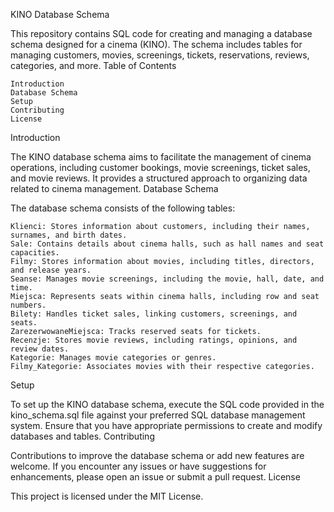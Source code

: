 KINO Database Schema

This repository contains SQL code for creating and managing a database schema designed for a cinema (KINO). The schema includes tables for managing customers, movies, screenings, tickets, reservations, reviews, categories, and more.
Table of Contents

    Introduction
    Database Schema
    Setup
    Contributing
    License

Introduction

The KINO database schema aims to facilitate the management of cinema operations, including customer bookings, movie screenings, ticket sales, and movie reviews. It provides a structured approach to organizing data related to cinema management.
Database Schema

The database schema consists of the following tables:

    Klienci: Stores information about customers, including their names, surnames, and birth dates.
    Sale: Contains details about cinema halls, such as hall names and seat capacities.
    Filmy: Stores information about movies, including titles, directors, and release years.
    Seanse: Manages movie screenings, including the movie, hall, date, and time.
    Miejsca: Represents seats within cinema halls, including row and seat numbers.
    Bilety: Handles ticket sales, linking customers, screenings, and seats.
    ZarezerwowaneMiejsca: Tracks reserved seats for tickets.
    Recenzje: Stores movie reviews, including ratings, opinions, and review dates.
    Kategorie: Manages movie categories or genres.
    Filmy_Kategorie: Associates movies with their respective categories.

Setup

To set up the KINO database schema, execute the SQL code provided in the kino_schema.sql file against your preferred SQL database management system. Ensure that you have appropriate permissions to create and modify databases and tables.
Contributing

Contributions to improve the database schema or add new features are welcome. If you encounter any issues or have suggestions for enhancements, please open an issue or submit a pull request.
License

This project is licensed under the MIT License.
